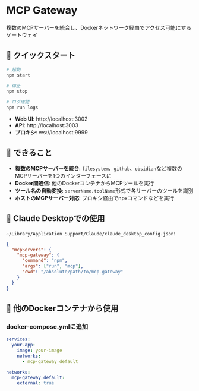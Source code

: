 # MCP Gateway

複数のMCPサーバーを統合し、Dockerネットワーク経由でアクセス可能にするゲートウェイ

## 🚀 クイックスタート

```bash
# 起動
npm start

# 停止
npm stop

# ログ確認
npm run logs
```

- **Web UI**: http://localhost:3002
- **API**: http://localhost:3003
- **プロキシ**: ws://localhost:9999

## 🎯 できること

- **複数のMCPサーバーを統合**: `filesystem`、`github`、`obsidian`など複数のMCPサーバーを1つのインターフェースに
- **Docker間通信**: 他のDockerコンテナからMCPツールを実行
- **ツール名の自動変換**: `serverName.toolName`形式で各サーバーのツールを識別
- **ホストのMCPサーバー対応**: プロキシ経由でnpxコマンドなどを実行

## 🤖 Claude Desktopでの使用

`~/Library/Application Support/Claude/claude_desktop_config.json`:
```json
{
  "mcpServers": {
    "mcp-gateway": {
      "command": "npm",
      "args": ["run", "mcp"],
      "cwd": "/absolute/path/to/mcp-gateway"
    }
  }
}
```

## 🐳 他のDockerコンテナから使用

### docker-compose.ymlに追加
```yaml
services:
  your-app:
    image: your-image
    networks:
      - mcp-gateway_default

networks:
  mcp-gateway_default:
    external: true
```




